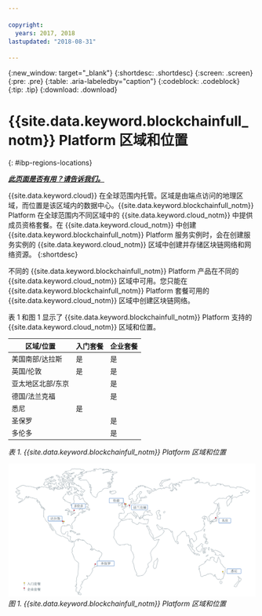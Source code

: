 ```yaml
---

copyright:
  years: 2017, 2018
lastupdated: "2018-08-31"

---
```


{:new_window: target="_blank"}
{:shortdesc: .shortdesc}
{:screen: .screen}
{:pre: .pre}
{:table: .aria-labeledby="caption"}
{:codeblock: .codeblock}
{:tip: .tip}
{:download: .download}


# {{site.data.keyword.blockchainfull_notm}} Platform 区域和位置
{: #ibp-regions-locations}


***[此页面是否有用？请告诉我们。](https://www.surveygizmo.com/s3/4501493/IBM-Blockchain-Documentation)***


{{site.data.keyword.cloud}} 在全球范围内托管。区域是由端点访问的地理区域，而位置是该区域内的数据中心。{{site.data.keyword.blockchainfull_notm}} Platform 在全球范围内不同区域中的 {{site.data.keyword.cloud_notm}} 中提供成员资格套餐。在 {{site.data.keyword.cloud_notm}} 中创建 {{site.data.keyword.blockchainfull_notm}} Platform 服务实例时，会在创建服务实例的 {{site.data.keyword.cloud_notm}} 区域中创建并存储区块链网络和网络资源。
{:shortdesc}

不同的 {{site.data.keyword.blockchainfull_notm}} Platform 产品在不同的 {{site.data.keyword.cloud_notm}} 区域中可用。您只能在 {{site.data.keyword.blockchainfull_notm}} Platform 套餐可用的 {{site.data.keyword.cloud_notm}} 区域中创建区块链网络。

表 1 和图 1 显示了 {{site.data.keyword.blockchainfull_notm}} Platform 支持的 {{site.data.keyword.cloud_notm}} 区域和位置。

|区域/位置|入门套餐|企业套餐|
|--------|----------|----------|
|美国南部/达拉斯|是|是|
|英国/伦敦|是|是|
|亚太地区北部/东京|  |是|
|德国/法兰克福|  |是|
|悉尼|是|  |
|圣保罗|  |是|
|多伦多|  |是|

_表 1. {{site.data.keyword.blockchainfull_notm}} Platform 区域和位置_


![{{site.data.keyword.blockchainfull_notm}} Platform 区域和位置](../images/ibp_regions.png "{{site.data.keyword.blockchainfull_notm}} Platform 区域和位置")  
_图 1. {{site.data.keyword.blockchainfull_notm}} Platform 区域和位置_
